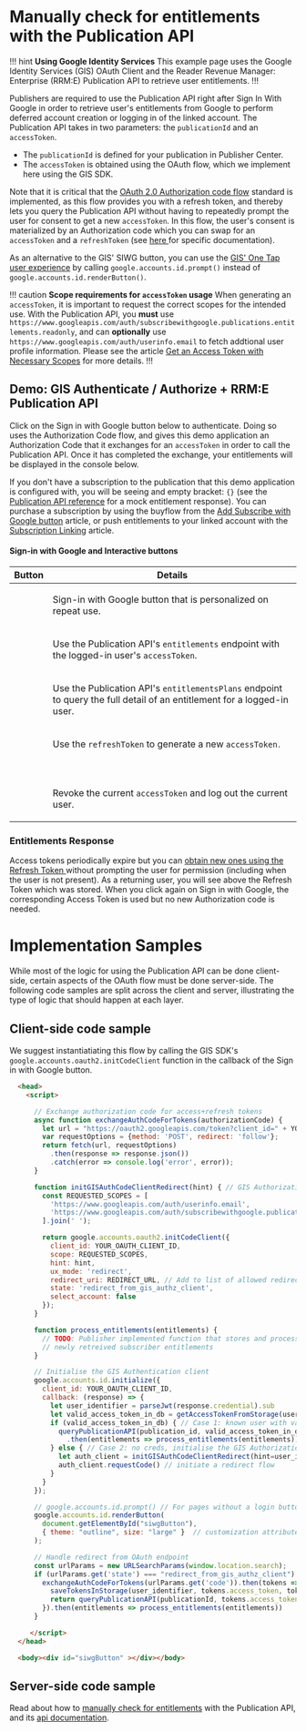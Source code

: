 <script src="https://accounts.google.com/gsi/client"></script>


# Manually check for entitlements with the Publication API

!!! hint **Using Google Identity Services**
This example page uses the Google Identity Services (GIS) OAuth Client and the Reader Revenue Manager: Enterprise (RRM:E) Publication API to retrieve user entitlements.
!!!

Publishers are required to use the Publication API right after Sign In With Google in order to retrieve user's entitlements from Google to perform deferred account creation or logging in of the linked account. The Publication API takes in two parameters: the `publicationId` and an `accessToken`.

*   The `publicationId` is defined for your publication in Publisher Center.
*   The `accessToken` is obtained using the OAuth flow, which we implement here using the GIS SDK.

Note that it is critical that the [OAuth 2.0 Authorization code flow](https://www.ietf.org/rfc/rfc6749.txt) standard is implemented, as this flow provides you with a refresh token, and thereby lets you query the Publication API without having to repeatedly prompt the user for consent to get a new `accessToken`. In this flow, the user's consent is materialized by an Authorization code which you can swap for an `accessToken` and a `refreshToken` (see [here ](https://developers.google.com/identity/protocols/oauth2/web-server#handlingresponse)for specific documentation).

As an alternative to the GIS' SIWG button, you can use the [GIS' One Tap user experience](https://developers.google.com/identity/gsi/web/guides/features) by calling `google.accounts.id.prompt()` instead of `google.accounts.id.renderButton()`.

!!! caution **Scope requirements for `accessToken` usage**
When generating an `accessToken`, it is important to request the correct scopes for
the intended use. With the Publication API, you **must** use `https://www.googleapis.com/auth/subscribewithgoogle.publications.entitlements.readonly`, and can **optionally** use `https://www.googleapis.com/auth/userinfo.email` to fetch addtional user profile information. Please see the article [Get an Access Token with Necessary Scopes](https://developers.google.com/news/reader-revenue/monetization/sell/check-for-entitlements?#access_token) for more details.
!!!

## Demo: GIS Authenticate / Authorize + RRM:E Publication API

Click on the Sign in with Google button below to authenticate. Doing so uses the Authorization Code flow, and gives this demo application an Authorization Code that it exchanges for an `accessToken` in order to call the Publication API. Once it has completed the exchange, your entitlements will be displayed in the console below. 

If you don't have a subscription to the publication that this demo application is configured with, you will be seeing and empty bracket: `{}` (see the [Publication API reference](https://developers.google.com/news/reader-revenue/monetization/reference/publication-api?#entitlements) for a mock entitlement response). You can purchase a subscription by using the buyflow from the [Add Subscribe with Google button](/swg/add-button) article, or push entitlements to your linked account with the [Subscription Linking](/subscription-linking/client-side) article. 

#### Sign-in with Google and Interactive buttons

<table>
  <thead>
    <tr>
      <th>
        Button
      </th>
      <th>
        Details
      </th>
    </tr>
  </thead>
  <tbody>
    <tr id="siwgButton">
      <td>
        <div class="button"></div>
      </td>
      <td>
        <p>Sign-in with Google button that is personalized on repeat use.</p>
      </td>
    </tr>
    <tr id="accessToken" class="hidden">
      <td>
        <div class="button"></div>
      </td>
      <td>
        <p>Use the Publication API's <code>entitlements</code> endpoint with the logged-in user's <code>accessToken</code>.</p>
      </td>
    </tr>
    <tr id="entitlementsPlans" class="hidden">
      <td>
        <div class="button"></div>
      </td>
      <td>
        <p>Use the Publication API's <code>entitlementsPlans</code> endpoint to query the full detail of an entitlement for a logged-in user.</p>
      </td>
    </tr>
    <tr id="refreshButton" class="hidden">
      <td>
        <div class="button"></div>
      </td>
      <td>
        <p>Use the <code>refreshToken</code> to generate a new <code>accessToken<code>.</p>
      </td>
    </tr>
    <tr id="revokeButton" class="hidden">
      <td>
        <div class="button"></div>
      </td>
      <td>
        <p>Revoke the current <code>accessToken</code> and log out the current user.</p>
      </td>
    </tr>
  </tbody>
</table>

<div id="GISOutput"></div>



### Entitlements Response

Access tokens periodically expire but you can [obtain new ones using the Refresh Token ](https://developers.google.com/identity/protocols/oauth2/web-server#offline)without prompting the user for permission (including when the user is not present). As a returning user, you will see above the Refresh Token which was stored. When you click again on Sign in with Google, the corresponding Access Token is used but no new Authorization code is needed.


# Implementation Samples

While most of the logic for using the Publication API can be done client-side,
certain aspects of the OAuth flow must be done server-side. The following code
samples are split across the client and server, illustrating the type of logic
that should happen at each layer.

## Client-side code sample

We suggest instantiatiating this flow by calling the GIS SDK's `google.accounts.oauth2.initCodeClient` function in the callback of the Sign in with Google button.


```html
  <head>
    <script>

      // Exchange authorization code for access+refresh tokens
      async function exchangeAuthCodeForTokens(authorizationCode) {
        let url = "https://oauth2.googleapis.com/token?client_id=" + YOUR_OAUTH_CLIENT_ID + "&client_secret=" + YOUR_OAUTH_CLIENT_SECRET + "&code=" + authorizationCode + "&grant_type=authorization_code&redirect_uri=" + REDIRECT_URL
        var requestOptions = {method: 'POST', redirect: 'follow'};
        return fetch(url, requestOptions)
          .then(response => response.json())
          .catch(error => console.log('error', error));
      }

      function initGISAuthCodeClientRedirect(hint) { // GIS Authorization client
        const REQUESTED_SCOPES = [
          'https://www.googleapis.com/auth/userinfo.email',
          'https://www.googleapis.com/auth/subscribewithgoogle.publications.entitlements.readonly'
        ].join(' ');

        return google.accounts.oauth2.initCodeClient({
          client_id: YOUR_OAUTH_CLIENT_ID,
          scope: REQUESTED_SCOPES,
          hint: hint,
          ux_mode: 'redirect',
          redirect_uri: REDIRECT_URL, // Add to list of allowed redirects in Cloud Console
          state: 'redirect_from_gis_authz_client',
          select_account: false
        });
      }

      function process_entitlements(entitlements) {
        // TODO: Publisher implemented function that stores and processes
        // newly retreived subscriber entitlements
      }

      // Initialise the GIS Authentication client
      google.accounts.id.initialize({
        client_id: YOUR_OAUTH_CLIENT_ID,
        callback: (response) => {
          let user_identifier = parseJwt(response.credential).sub
          let valid_access_token_in_db = getAccessTokenFromStorage(user_identifier)
          if (valid_access_token_in_db) { // Case 1: known user with valid token
            queryPublicationAPI(publication_id, valid_access_token_in_db)
              .then(entitlements => process_entitlements(entitlements))
          } else { // Case 2: no creds, initialise the GIS Authorization client
            let auth_client = initGISAuthCodeClientRedirect(hint=user_identifier)
            auth_client.requestCode() // initiate a redirect flow
          }
        }
      });

      // google.accounts.id.prompt() // For pages without a login button, use One Tap
      google.accounts.id.renderButton(
        document.getElementById("siwgButton"),
        { theme: "outline", size: "large" }  // customization attributes
      );

      // Handle redirect from OAuth endpoint
      const urlParams = new URLSearchParams(window.location.search);
      if (urlParams.get('state') === "redirect_from_gis_authz_client") {
        exchangeAuthCodeForTokens(urlParams.get('code')).then(tokens => {
          saveTokensInStorage(user_identifier, tokens.access_token, tokens.refresh_token)
          return queryPublicationAPI(publicationId, tokens.access_token)
        }).then(entitlements => process_entitlements(entitlements))
      }

     </script>
  </head>

  <body><div id="siwgButton" ></div></body>
```

## Server-side code sample

Read about how to [manually check for entitlements](https://developers.google.com/news/reader-revenue/monetization/sell/check-for-entitlements) with the Publication API, and its [api documentation](https://developers.google.com/news/reader-revenue/monetization/reference/publication-api).
